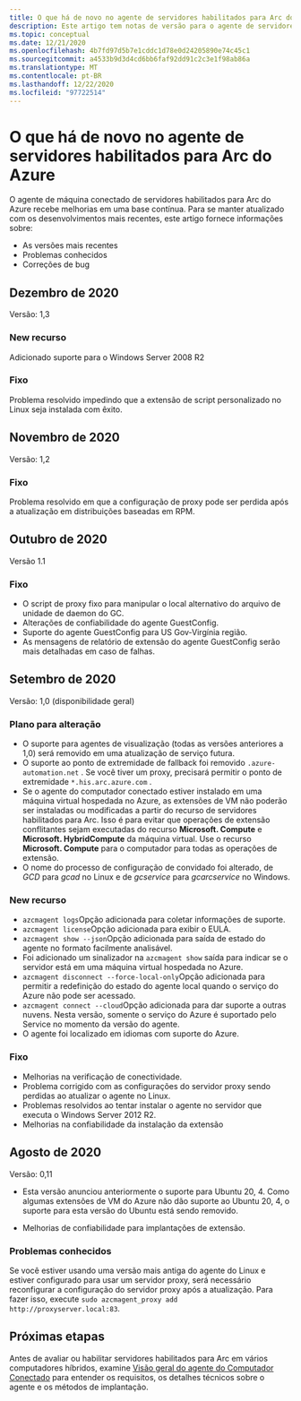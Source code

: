 ```yaml
---
title: O que há de novo no agente de servidores habilitados para Arc do Azure
description: Este artigo tem notas de versão para o agente de servidores habilitados para o Azure Arc. Para muitos dos problemas resumidos, há links para mais detalhes.
ms.topic: conceptual
ms.date: 12/21/2020
ms.openlocfilehash: 4b7fd97d5b7e1cddc1d78e0d24205890e74c45c1
ms.sourcegitcommit: a4533b9d3d4cd6bb6faf92dd91c2c3e1f98ab86a
ms.translationtype: MT
ms.contentlocale: pt-BR
ms.lasthandoff: 12/22/2020
ms.locfileid: "97722514"
---
```

# <a name="whats-new-with-azure-arc-enabled-servers-agent"></a>O que há de novo no agente de servidores habilitados para Arc do Azure

O agente de máquina conectado de servidores habilitados para Arc do Azure recebe melhorias em uma base contínua. Para se manter atualizado com os desenvolvimentos mais recentes, este artigo fornece informações sobre:

- As versões mais recentes
- Problemas conhecidos
- Correções de bug

## <a name="december-2020"></a>Dezembro de 2020

Versão: 1,3

### <a name="new-feature"></a>New recurso

Adicionado suporte para o Windows Server 2008 R2

### <a name="fixed"></a>Fixo

Problema resolvido impedindo que a extensão de script personalizado no Linux seja instalada com êxito.

## <a name="november-2020"></a>Novembro de 2020

Versão: 1,2

### <a name="fixed"></a>Fixo

Problema resolvido em que a configuração de proxy pode ser perdida após a atualização em distribuições baseadas em RPM.

## <a name="october-2020"></a>Outubro de 2020

Versão 1.1

### <a name="fixed"></a>Fixo

- O script de proxy fixo para manipular o local alternativo do arquivo de unidade de daemon do GC.
- Alterações de confiabilidade do agente GuestConfig.
- Suporte do agente GuestConfig para US Gov-Virgínia região.
- As mensagens de relatório de extensão do agente GuestConfig serão mais detalhadas em caso de falhas.

## <a name="september-2020"></a>Setembro de 2020

Versão: 1,0 (disponibilidade geral)

### <a name="plan-for-change"></a>Plano para alteração

- O suporte para agentes de visualização (todas as versões anteriores a 1,0) será removido em uma atualização de serviço futura.
- O suporte ao ponto de extremidade de fallback foi removido `.azure-automation.net` . Se você tiver um proxy, precisará permitir o ponto de extremidade `*.his.arc.azure.com` .
- Se o agente do computador conectado estiver instalado em uma máquina virtual hospedada no Azure, as extensões de VM não poderão ser instaladas ou modificadas a partir do recurso de servidores habilitados para Arc. Isso é para evitar que operações de extensão conflitantes sejam executadas do recurso **Microsoft. Compute** e **Microsoft. HybridCompute** da máquina virtual. Use o recurso **Microsoft. Compute** para o computador para todas as operações de extensão.
- O nome do processo de configuração de convidado foi alterado, de *GCD* para *gcad* no Linux e de *gcservice* para *gcarcservice* no Windows.

### <a name="new-feature"></a>New recurso

- `azcmagent logs`Opção adicionada para coletar informações de suporte.
- `azcmagent license`Opção adicionada para exibir o EULA.
- `azcmagent show --json`Opção adicionada para saída de estado do agente no formato facilmente analisável.
- Foi adicionado um sinalizador na `azcmagent show` saída para indicar se o servidor está em uma máquina virtual hospedada no Azure.
- `azcmagent disconnect --force-local-only`Opção adicionada para permitir a redefinição do estado do agente local quando o serviço do Azure não pode ser acessado.
- `azcmagent connect --cloud`Opção adicionada para dar suporte a outras nuvens. Nesta versão, somente o serviço do Azure é suportado pelo Service no momento da versão do agente.
- O agente foi localizado em idiomas com suporte do Azure.

### <a name="fixed"></a>Fixo

- Melhorias na verificação de conectividade.
- Problema corrigido com as configurações do servidor proxy sendo perdidas ao atualizar o agente no Linux.
- Problemas resolvidos ao tentar instalar o agente no servidor que executa o Windows Server 2012 R2.
- Melhorias na confiabilidade da instalação da extensão

## <a name="august-2020"></a>Agosto de 2020

Versão: 0,11

- Esta versão anunciou anteriormente o suporte para Ubuntu 20, 4. Como algumas extensões de VM do Azure não dão suporte ao Ubuntu 20, 4, o suporte para esta versão do Ubuntu está sendo removido.

- Melhorias de confiabilidade para implantações de extensão.

### <a name="known-issues"></a>Problemas conhecidos

Se você estiver usando uma versão mais antiga do agente do Linux e estiver configurado para usar um servidor proxy, será necessário reconfigurar a configuração do servidor proxy após a atualização. Para fazer isso, execute `sudo azcmagent_proxy add http://proxyserver.local:83`.

## <a name="next-steps"></a>Próximas etapas

Antes de avaliar ou habilitar servidores habilitados para Arc em vários computadores híbridos, examine [Visão geral do agente do Computador Conectado](agent-overview.md) para entender os requisitos, os detalhes técnicos sobre o agente e os métodos de implantação.